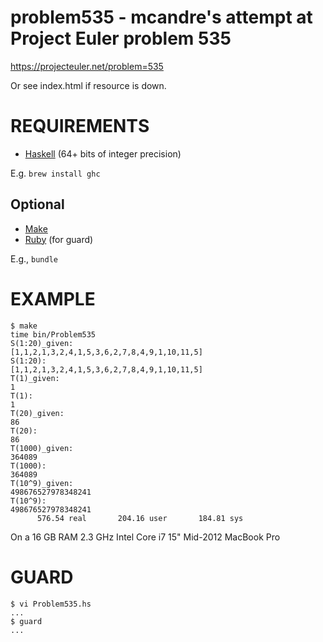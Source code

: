 # problem535 - mcandre's attempt at Project Euler problem 535

https://projecteuler.net/problem=535

Or see index.html if resource is down.

# REQUIREMENTS

* [Haskell](https://www.haskell.org/) (64+ bits of integer precision)

E.g. `brew install ghc`

## Optional

* [Make](https://www.gnu.org/software/make/)
* [Ruby](http://www.ruby-lang.org/en/) (for guard)

E.g., `bundle`

# EXAMPLE

```
$ make
time bin/Problem535
S(1:20)_given:
[1,1,2,1,3,2,4,1,5,3,6,2,7,8,4,9,1,10,11,5]
S(1:20):
[1,1,2,1,3,2,4,1,5,3,6,2,7,8,4,9,1,10,11,5]
T(1)_given:
1
T(1):
1
T(20)_given:
86
T(20):
86
T(1000)_given:
364089
T(1000):
364089
T(10^9)_given:
498676527978348241
T(10^9):
498676527978348241
      576.54 real       204.16 user       184.81 sys
```

On a 16 GB RAM 2.3 GHz Intel Core i7 15" Mid-2012 MacBook Pro

# GUARD

```
$ vi Problem535.hs
...
$ guard
...
```
